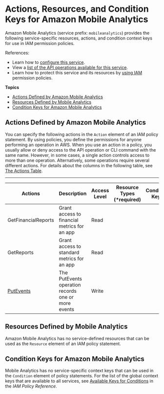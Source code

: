 # Actions, Resources, and Condition Keys for Amazon Mobile Analytics<a name="list_amazonmobileanalytics"></a>

Amazon Mobile Analytics \(service prefix: `mobileanalytics`\) provides the following service\-specific resources, actions, and condition context keys for use in IAM permission policies\.

References:
+ Learn how to [configure this service](http://docs.aws.amazon.com/mobileanalytics/latest/ug/)\.
+ View a [list of the API operations available for this service](http://docs.aws.amazon.com/mobileanalytics/latest/ug/)\.
+ Learn how to protect this service and its resources by [using IAM](http://docs.aws.amazon.com/mobileanalytics/latest/ug/access_permissions.html) permission policies\.

**Topics**
+ [Actions Defined by Amazon Mobile Analytics](#amazonmobileanalytics-actions-as-permissions)
+ [Resources Defined by Mobile Analytics](#amazonmobileanalytics-resources-for-iam-policies)
+ [Condition Keys for Amazon Mobile Analytics](#amazonmobileanalytics-policy-keys)

## Actions Defined by Amazon Mobile Analytics<a name="amazonmobileanalytics-actions-as-permissions"></a>

You can specify the following actions in the `Action` element of an IAM policy statement\. By using policies, you define the permissions for anyone performing an operation in AWS\. When you use an action in a policy, you usually allow or deny access to the API operation or CLI command with the same name\. However, in some cases, a single action controls access to more than one operation\. Alternatively, some operations require several different actions\. For details about the columns in the following table, see [The Actions Table](reference_policies_actions-resources-contextkeys.md#actions_table)\.


****  

| Actions | Description | Access Level | Resource Types \(\*required\) | Condition Keys | Dependent Actions | 
| --- | --- | --- | --- | --- | --- | 
|   GetFinancialReports  | Grant access to financial metrics for an app | Read |  |  |  | 
|   GetReports  | Grant access to standard metrics for an app | Read |  |  |  | 
|   [ PutEvents ](http://docs.aws.amazon.com/mobileanalytics/latest/ug/PutEvents.html)  | The PutEvents operation records one or more events | Write |  |  |  | 

## Resources Defined by Mobile Analytics<a name="amazonmobileanalytics-resources-for-iam-policies"></a>

Amazon Mobile Analytics has no service\-defined resources that can be used as the `Resource` element of an IAM policy statement\.

## Condition Keys for Amazon Mobile Analytics<a name="amazonmobileanalytics-policy-keys"></a>

Mobile Analytics has no service\-specific context keys that can be used in the `Condition` element of policy statements\. For the list of the global context keys that are available to all services, see [Available Keys for Conditions](reference_policies_condition-keys.html#AvailableKeys) in the *IAM Policy Reference*\.
